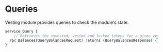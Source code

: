 <!--
order: 6
-->

# Queries

Vesting module provides queries to check the module's state.

```protobuf
service Query {
    // Retrieves the unvested, vested and locked tokens for a given vesting account
  rpc Balances(QueryBalancesRequest) returns (QueryBalancesResponse) {}
}
```